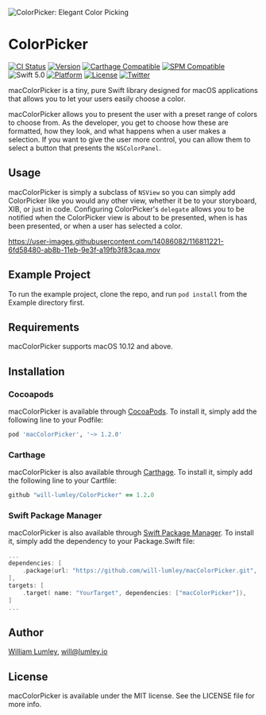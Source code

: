 ![ColorPicker: Elegant Color Picking](https://raw.githubusercontent.com/will-lumley/macColorPicker/main/ColorPicker.png)

# ColorPicker

[![CI Status](https://api.travis-ci.com/will-lumley/macColorPicker.svg?branch=main)](https://travis-ci.org/will-lumley/macColorPicker)
[![Version](https://img.shields.io/cocoapods/v/macColorPicker.svg?style=flat)](https://cocoapods.org/pods/macColorPicker)
[![Carthage Compatible](https://img.shields.io/badge/Carthage-compatible-4BC51D.svg?style=flat)](https://github.com/Carthage/Carthage)
[![SPM Compatible](https://img.shields.io/badge/SPM-compatible-4BC51D.svg?style=flat)](https://github.com/apple/swift-package-manager)
![Swift 5.0](https://img.shields.io/badge/Swift-5.0-orange.svg)
[![Platform](https://img.shields.io/cocoapods/p/macColorPicker.svg?style=flat)](https://cocoapods.org/pods/macColorPicker)
[![License](https://img.shields.io/cocoapods/l/macColorPicker.svg?style=flat)](https://cocoapods.org/pods/macColorPicker)
[![Twitter](https://img.shields.io/badge/twitter-@wlumley95-blue.svg?style=flat)](https://twitter.com/wlumley95)

macColorPicker is a tiny, pure Swift library designed for macOS applications that allows you to let your users easily choose a color.

macColorPicker allows you to present the user with a preset range of colors to choose from. As the developer, you get to choose how these are formatted, how they look, and what happens when a user makes a selection.
If you want to give the user more control, you can allow them to select a button that presents the `NSColorPanel`.

## Usage

macColorPicker is simply a subclass of `NSView` so you can simply add ColorPicker like you would any other view, whether it be to your storyboard, XIB, or just in code. 
Configuring ColorPicker's `delegate` allows you to be notified when the ColorPicker view is about to be presented, when is has been presented, or when a user has selected a color.


https://user-images.githubusercontent.com/14086082/116811221-6fd58480-ab8b-11eb-9e3f-a19fb3f83caa.mov

## Example Project

To run the example project, clone the repo, and run `pod install` from the Example directory first.

## Requirements

macColorPicker supports macOS 10.12 and above.

## Installation

### Cocoapods
macColorPicker is available through [CocoaPods](http://cocoapods.org). To install
it, simply add the following line to your Podfile:

```ruby
pod 'macColorPicker', '~> 1.2.0'
```

### Carthage
macColorPicker is also available through [Carthage](https://github.com/Carthage/Carthage). To install
it, simply add the following line to your Cartfile:

```ruby
github "will-lumley/ColorPicker" == 1.2.0
```

### Swift Package Manager
macColorPicker is also available through [Swift Package Manager](https://github.com/apple/swift-package-manager). 
To install it, simply add the dependency to your Package.Swift file:

```swift
...
dependencies: [
    .package(url: "https://github.com/will-lumley/macColorPicker.git", from: "1.2.0"),
],
targets: [
    .target( name: "YourTarget", dependencies: ["macColorPicker"]),
]
...
```
## Author

[William Lumley](https://lumley.io/), will@lumley.io

## License

macColorPicker is available under the MIT license. See the LICENSE file for more info.
